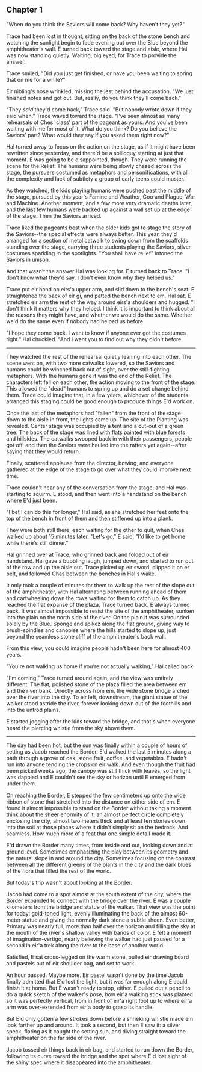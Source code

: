 ---
---


## Chapter 1

"When do you think the Saviors will come back?  Why haven't they yet?"

Trace had been lost in thought, sitting on the back of the stone bench
and watching the sunlight begin to fade evening out over the Blue
beyond the amphitheater's wall.  E turned back toward the stage and
aisle, where Hal was now standing quietly.  Waiting, big eyed, for
Trace to provide the answer.

Trace smiled, "Did you just get finished, or have you been waiting to
spring that on me for a while?"

Eir nibling's nose wrinkled, missing the jest behind the accusation.
"We just finished notes and got out.  But, really, do you think
they'll come back."

"They _said_ they'd come back," Trace said.  "But nobody wrote down if
they said when."  Trace waved toward the stage.  "I've seen almost as
many rehearsals of Ches' class' part of the pageant as yours.  And
you've been waiting with me for most of it.  What do you think?  Do
you believe the Saviors' part?  What would they say if you asked
them right now?"

Hal turned away to focus on the action on the stage, as if it might
have been rewritten since yesterday, and there'd be a soliloquy
starting at just that moment.  E was going to be disappointed,
though.  They were running the scene for the Relief.  The humans were
being slowly chased across the stage, the pursuers costumed as
metaphors and personifications, with all the complexity and lack of
subtlety a group of early teens could muster.

As they watched, the kids playing humans were pushed past the middle of
the stage, pursued by this year's Famine and Weather, Goo and Plague,
War and Machine.  Another moment, and a few more very dramatic deaths
later, and the last few humans were backed up against a wall set up at
the edge of the stage.  Then the Saviors arrived.

Trace liked the pageants best when the older kids got to stage the
story of the Saviors--the special effects were always better.  This
year, they'd arranged for a section of metal catwalk to swing down
from the scaffolds standing over the stage, carrying three students
playing the Saviors, silver costumes sparkling in the spotlights.
"You shall have relief" intoned the Saviors in unison.

And that wasn't the answer Hal was looking for.  E turned back to
Trace.  "I don't know what they'd say.  I don't even know why they
helped us."

Trace put eir hand on eirs'a upper arm, and slid down to the bench's
seat.  E straightened the back of eir gi, and patted the bench next
to em.  Hal sat.  E stretched eir arm the rest of the way around
eirs'a shoulders and hugged.  "I don't think it matters why they
helped.  I think it is important to think about all the reasons they
might have, and whether we would do the same.  Whether we'd do the
same even if nobody had helped us before.

"I hope they come back.  I want to know if anyone ever got the
costumes right."  Hal chuckled.  "And I want you to find out why they
didn't before.

*****

They watched the rest of the rehearsal quietly leaning into each
other.  The scene went on, with two more catwalks lowered, so the
Saviors and humans could be winched back out of sight, over the
still-fighting metaphors.  With the humans gone it was the end of the
Relief.  The characters left fell on each other, the action moving to
the front of the stage.  This allowed the "dead" humans to spring up
and do a set change behind them.  Trace could imagine that, in a few
years, whichever of the students arranged this staging could be good
enough to produce things E'd work on.

Once the last of the metaphors had "fallen" from the front of the
stage down to the aisle in front, the lights came up.  The site of the
Planting was revealed.  Center stage was occupied by a tent and a
cut-out of a green tree.  The back of the stage was lined with flats
painted with blue forests and hillsides.  The catwalks swooped back in
with their passengers, people got off, and then the Saviors were
hauled into the rafters yet again--after saying that they would
return.

Finally, scattered applause from the director, bowing, and everyone
gathered at the edge of the stage to go over what they could improve
next time.

Trace couldn't hear any of the conversation from the stage, and Hal
was starting to squirm.  E stood, and then went into a handstand on
the bench where E'd just been.

"I bet I can do this for longer," Hal said, as she stretched her feet
onto the top of the bench in front of them and then stiffened up into
a plank.

They were both still there, each waiting for the other to quit, when
Ches walked up about 15 minutes later.  "Let's go," E said, "I'd like
to get home while there's still dinner."

Hal grinned over at Trace, who grinned back and folded out of eir
handstand.  Hal gave a bubbling laugh, jumped down, and started to run
out of the row and up the aisle out.  Trace picked up eir sword,
clipped it on er belt, and followed Chas between the benches in Hal's
wake.

It only took a couple of minutes for them to walk up the rest of the
slope out of the amphitheater, with Hal alternating between running
ahead of them and cartwheeling down the rows waiting for them to catch
up.  As they reached the flat expanse of the plaza, Trace turned
back.  E always turned back.  It was almost impossible to resist the
site of the amphitheater, sunken into the plain on the north side of
the river.  On the plain it was surrounded solely by the Blue.  Sponge
and spikez along the flat ground, giving way to brush-spindles and
canopies where the hills started to slope up, just beyond the seamless
stone cliff of the amphitheater's back wall.

From this view, you could imagine people hadn't been here for almost
400 years.

"You're not walking us home if you're not actually walking," Hal
called back.

"I'm coming."  Trace turned around again, and the view was entirely
different.  The flat, polished stone of the plaza filled the area
between em and the river bank.  Directly across from em, the wide
stone bridge arched over the river into the city.  To eir left,
downstream, the giant statue of the walker stood astride the river,
forever looking down out of the foothills and into the untrod plains.

E started jogging after the kids toward the bridge, and that's when
everyone heard the piercing whistle from the sky above them.

*****

The day had been hot, but the sun was finally within a couple of hours
of setting as Jacob reached the Border.  E'd walked the last 5 minutes
along a path through a grove of oak, stone fruit, coffee, and
vegetables.  E hadn't run into anyone tending the crops on eir walk.
And even though the fruit had been picked weeks ago, the canopy was
still thick with leaves, so the light was dappled and E couldn't see
the sky or horizon until E emerged from under them.

On reaching the Border, E stepped the few centimeters up onto the wide
ribbon of stone that stretched into the distance on either side of
em.  E found it almost impossible to stand on the Border without
taking a moment think about the sheer enormity of it:  an almost
perfect circle completely enclosing the city, almost two meters thick
and at least ten stories down into the soil at those places where it
didn't simply sit on the bedrock.  And seamless.  How much more of a
feat that one simple detail made it.

E'd drawn the Border many times, from inside and out, looking down and
at ground level.  Sometimes emphasizing the play between its geometry
and the natural slope in and around the city.  Sometimes focusing on
the contrast between all the different greens of the plants in the
city and the dark blues of the flora that filled the rest of the
world.

But today's trip wasn't about looking at the Border.

Jacob had come to a spot almost at the south extent of the city, where
the Border expanded to connect with the bridge over the river.  E was
a couple kilometers from the bridge and statue of the walker.  That
view was the point for today: gold-toned light, evenly illuminating
the back of the almost 60-meter statue and giving the normally dark
stone a subtle sheen.  Even better, Primary was nearly full, more than
half over the horizon and filling the sky at the mouth of the river's
shallow valley with bands of color.  E felt a moment of
imagination-vertigo, nearly believing the walker had just paused for a
second in eir'a trek along the river to the base of another world.

Satisfied, E sat cross-legged on the warm stone, pulled eir drawing
board and pastels out of eir shoulder bag, and set to work.

An hour passed.  Maybe more.  Eir pastel wasn't done by the time Jacob
finally admitted that E'd lost the light, but it was far enough along
E could finish it at home.  But E wasn't ready to stop, either.  E
pulled out a pencil to do a quick sketch of the walker's pose, how
eir'a walking stick was planted so it was perfectly vertical, from in
front of eir'a right foot up to where eir'a arm was over-extended from
eir'a body to grasp its handle.

But E'd only gotten a few strokes down before a shrieking whistle made
em look farther up and around.  It took a second, but then E saw it:
a silver speck, flaring as it caught the setting sun, and diving
straight toward the amphitheater on the far side of the river.

Jacob tossed eir things back in eir bag, and started to run down the
Border, following its curve toward the bridge and the spot where E'd
lost sight of the shiny spec where it disappeared into the
amphitheater.

